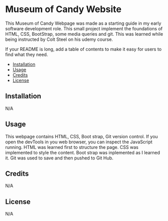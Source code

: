 # Museum of Candy Website

This Museum of Candy Webpage was made as a starting guide in my early software development role.   This small project implement the foundations of HTML, CSS, BootStrap, some media queries and git. This was learned while being instructed by Colt Steel on his udemy course.  


If your README is long, add a table of contents to make it easy for users to find what they need.

- [Installation](#N/A)
- [Usage](#Usage)
- [Credits](#credits)
- [License](#license)

## Installation

N/A

## Usage

This webpage contains HTML, CSS, Boot strap, Git version control.  If you open the devTools in you web browser, you can inspect the JavaScript running.  HTML was learned first to structure the page.  CSS was implemented to style the content.  Boot strap was inplemented as I learned it. Git was used to save and then pushed to Git Hub.

## Credits

N/A

## License

N/A
